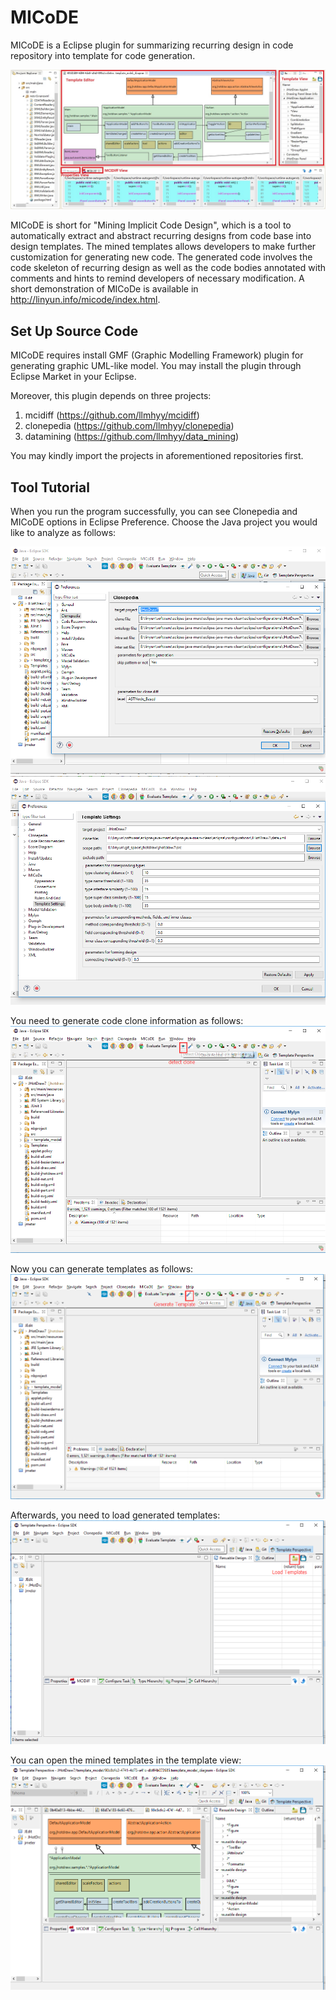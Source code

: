 # MICoDE

MICoDE is a Eclipse plugin for summarizing recurring design in code repository into template for code generation. 

![Snapshot of MICoDe](/image/micode_screenshot.jpg?raw=true "Snapshot of Microbat")

MICoDE is short for "Mining Implicit Code Design", which is a tool to automatically extract and abstract recurring designs from code base into design templates. The mined templates allows developers to make further customization for generating new code. The generated code involves the code skeleton of recurring design as well as the code bodies annotated with comments and hints to remind developers of necessary modification. A short demonstration of MICoDe is available in http://linyun.info/micode/index.html.

## Set Up Source Code
MICoDE requires install GMF (Graphic Modelling Framework) plugin for generating graphic UML-like model. You may install the plugin through Eclipse Market in your Eclipse.

Moreover, this plugin depends on three projects:
1. mcidiff (https://github.com/llmhyy/mcidiff)
2. clonepedia (https://github.com/llmhyy/clonepedia)
3. datamining (https://github.com/llmhyy/data_mining)

You may kindly import the projects in aforementioned repositories first.

## Tool Tutorial
When you run the program successfully, you can see Clonepedia and MICoDE options in Eclipse Preference. Choose the Java project you would like to analyze as follows:

![Snapshot of MICoDe](/screenshot/clonepedia_preference.png?raw=true "Snapshot of Microbat")
![Snapshot of MICoDe](/screenshot/micode_preference.png?raw=true "Snapshot of Microbat")

You need to generate code clone information as follows:
![Snapshot of MICoDe](/screenshot/detect_clone.png?raw=true "Snapshot of Microbat")

Now you can generate templates as follows:
![Snapshot of MICoDe](/screenshot/generate_tempalte.png?raw=true "Snapshot of Microbat")

Afterwards, you need to load generated templates:
![Snapshot of MICoDe](/screenshot/load_template.png?raw=true "Snapshot of Microbat")

You can open the mined templates in the template view:
![Snapshot of MICoDe](/screenshot/show_graph.png?raw=true "Snapshot of Microbat")
